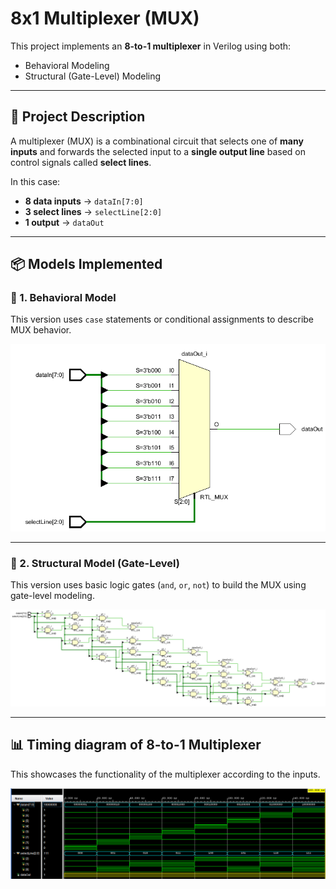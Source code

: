 # 8x1 Multiplexer (MUX)

This project implements an **8-to-1 multiplexer** in Verilog using both:
- Behavioral Modeling
- Structural (Gate-Level) Modeling

---

## 🧠 Project Description

A multiplexer (MUX) is a combinational circuit that selects one of **many inputs** and forwards the selected input to a **single output line** based on control signals called **select lines**.

In this case:
- **8 data inputs** → `dataIn[7:0]`
- **3 select lines** → `selectLine[2:0]`
- **1 output** → `dataOut`

---

## 📦 Models Implemented

### 🔹 1. Behavioral Model

This version uses `case` statements or conditional assignments to describe MUX behavior.

![Behavioral Model](Behavioral.png)

---

### 🔹 2. Structural Model (Gate-Level)

This version uses basic logic gates (`and`, `or`, `not`) to build the MUX using gate-level modeling.

![Structural Model](Structural.png)

---

## 📊 Timing diagram of 8-to-1 Multiplexer

This showcases the functionality of the multiplexer according to the inputs.

![Timing diagram](Timing_diagram.png)